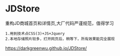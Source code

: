 # JDStore
重构JD商城首页和详情页,大厂代码严谨规范，值得学习
```
1.用到技术点CSS(3)+JS+Jquery
2.本地存储照片较多，打开网页后，稍等下，所有效果能完全展现
```


https://darkgreenwu.github.io/JDStore/
